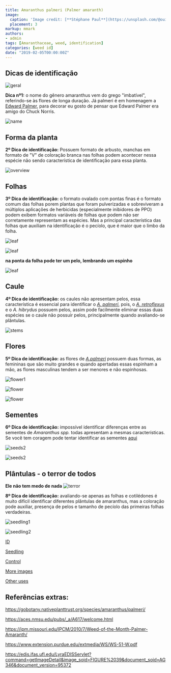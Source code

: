 ```yaml
---
title: Amaranthus palmeri (Palmer amaranth)
image:
  caption: 'Image credit: [**Stéphane Paul**](https://unsplash.com/@oui_non?utm_source=unsplash&utm_medium=referral&utm_content=creditCopyText)'
  placement: 3
markup: mmark
authors:
- admin
tags: [Amaranthaceae, weed, identification]
categories: [weed id]
date: "2019-02-05T00:00:00Z"
---
```

## Dicas de identificação

![geral](https://github.com/vitoranunciato/academic-kickstart/blob/master/content/pt/weeds/amaranthus%20palmeri/image/geral.jpg?raw=true)

**Dica nº1:** o nome do gênero amaranthus vem do grego "imbatível", referindo-se às flores de longa duração. Já palmeri é em homenagem a [Edward Palmer](https://en.wikipedia.org/wiki/Edward_Palmer_(botanist)), para decorar eu gosto de pensar que Edward Palmer era amigo do Chuck Norris.

![name](https://github.com/vitoranunciato/academic-kickstart/blob/master/content/pt/weeds/amaranthus%20palmeri/image/name.png?raw=true)

## Forma da planta

**2º Dica de identificação:** Possuem formato de arbusto, manchas em formato de "V" de coloração branca nas folhas podem acontecer nessa espécie não sendo característica de identificação para essa planta.

![overview](https://github.com/vitoranunciato/academic-kickstart/blob/master/content/pt/weeds/amaranthus%20palmeri/image/overview.jpg?raw=true)

## Folhas 

**3º Dica de identificação:** o formato ovalado com pontas finas é o formato comum das folhas porem plantas que foram pulverizadas e sobreviveram a múltiplos aplicações de herbicidas (especialmente inibidores de PPO) podem exibem formatos variáveis de folhas que podem não ser corretamente representam as espécies. Mas a principal característica das folhas que auxiliam na identificação é o pecíolo, que é maior que o limbo da folha.

![leaf](https://github.com/vitoranunciato/academic-kickstart/blob/master/content/pt/weeds/amaranthus%20palmeri/image/leaf.jpg?raw=true)

![leaf](https://github.com/vitoranunciato/academic-kickstart/blob/master/content/pt/weeds/amaranthus%20palmeri/image/leaf1.jpg?raw=true)

**na ponta da folha pode ter um pelo, lembrando um espinho**

![leaf](https://github.com/vitoranunciato/academic-kickstart/blob/master/content/pt/weeds/amaranthus%20palmeri/image/leaf2.jpg?raw=true)

## Caule

**4º Dica de identificação:** os caules não apresentam pelos, essa característica é essencial para identificar o [*A. palmeri*](https://serialweedkiller.netlify.com/weeds/amaranthus-palmeri/), pois, o [*A. retroflexus*](https://serialweedkiller.netlify.com/weeds/amaranthus-retroflexus/) e o *A. hibrydus* possuem pelos, assim pode facilmente eliminar essas duas espécies se o caule não possuir pelos, principalmente quando avaliando-se plântulas.

![stems](https://github.com/vitoranunciato/academic-kickstart/blob/master/content/pt/weeds/amaranthus%20palmeri/image/stems.jpg?raw=true)

## Flores

**5º Dica de identificação:** as flores de [*A.palmeri*](https://serialweedkiller.netlify.com/weeds/amaranthus-palmeri/) possuem duas formas, as femininas que são muito grandes e quando apertadas essas espinham a mão, as flores masculinas tendem a ser menores e não espinhosas.

![flower1](https://github.com/vitoranunciato/academic-kickstart/blob/master/content/pt/weeds/amaranthus%20palmeri/image/flower.jpg?raw=true)

![flower](https://github.com/vitoranunciato/academic-kickstart/blob/master/content/pt/weeds/amaranthus%20palmeri/image/flower1.png?raw=true)

![flower](https://github.com/vitoranunciato/academic-kickstart/blob/master/content/pt/weeds/amaranthus%20palmeri/image/flower2.jpg?raw=true)

## Sementes

**6º Dica de identificação:** impossível identificar diferenças entre as sementes de *Amaranthus spp.* todas apresentam a mesmas características. Se você tem coragem pode tentar identificar as sementes [aqui](http://idtools.org/id/table_grape/weed-tool/key/GrapeSeedKey/Media/Html/fact_sheets/Ama-pal.html)

![seeds2](https://github.com/vitoranunciato/academic-kickstart/blob/master/content/pt/weeds/amaranthus%20palmeri/image/seeds1.jpeg?raw=true)

![seeds2](https://github.com/vitoranunciato/academic-kickstart/blob/master/content/pt/weeds/amaranthus%20palmeri/image/seeds2.jpeg?raw=true)

## Plântulas - o terror de todos

**Ele não tem medo de nada**
![terror](https://media.giphy.com/media/GboWaubMldbtC/giphy.gif)

**8º Dica de identificação:** avaliando-se apenas as folhas e cotilédones é muito difícil identificar diferentes plântulas de amaranthus, mas a coloração pode auxiliar, presença de pelos e tamanho de pecíolo das primeiras folhas verdadeiras.

![seedling1](https://github.com/vitoranunciato/academic-kickstart/blob/master/content/pt/weeds/amaranthus%20palmeri/image/seedling.jpeg?raw=true)

![seedling2](https://github.com/vitoranunciato/academic-kickstart/blob/master/content/pt/weeds/amaranthus%20palmeri/image/seedling1.jpeg?raw=true)

[ID](https://www.youtube.com/watch?v=aVbgPGg0GO0&list=PLdTdglZPyaglMcCmnDfkGdt-qnJ_IJJ57&index=6&t=1s)

[Seedling](https://www.youtube.com/watch?v=YCOmVRNUS0M&list=PLdTdglZPyaglMcCmnDfkGdt-qnJ_IJJ57&index=7&t=0s)

[Control](https://www.youtube.com/watch?v=Xm17-utpNBM&list=PLdTdglZPyaglMcCmnDfkGdt-qnJ_IJJ57&index=5&t=134s)

[More images](https://calphotos.berkeley.edu/cgi/img_query?query_src=photos_index&where-taxon=Amaranthus+palmeri)

[Other uses](https://pfaf.org/user/Plant.aspx?LatinName=Amaranthus+palmeri)

## Referências extras:
https://gobotany.nativeplanttrust.org/species/amaranthus/palmeri/

https://aces.nmsu.edu/pubs/_a/A617/welcome.html

https://ipm.missouri.edu/IPCM/2010/7/Weed-of-the-Month-Palmer-Amaranth/

https://www.extension.purdue.edu/extmedia/WS/WS-51-W.pdf

https://edis.ifas.ufl.edu/LyraEDISServlet?command=getImageDetail&image_soid=FIGURE%2039&document_soid=AG346&document_version=95372

